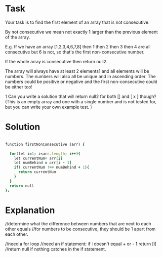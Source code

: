 # Task

Your task is to find the first element of an array that is not consecutive.

By not consecutive we mean not exactly 1 larger than the previous element of the array.

E.g. If we have an array [1,2,3,4,6,7,8] then 1 then 2 then 3 then 4 are all consecutive but 6 is not, so that's the first non-consecutive number.

If the whole array is consecutive then return null2.

The array will always have at least 2 elements1 and all elements will be numbers. The numbers will also all be unique and in ascending order. The numbers could be positive or negative and the first non-consecutive could be either too!

1 Can you write a solution that will return null2 for both [] and [ x ] though? (This is an empty array and one with a single number and is not tested for, but you can write your own example test. )

# Solution

```ruby

function firstNonConsecutive (arr) {
  
  for(let i=1; i<arr.length; i++){
    let currentNum= arr[i]
    let numBehind = arr[i - 1]
    if( currentNum !== numBehind + 1){
      return currentNum
    }
  }
  return null
};

```

# Explanation

//determine what the difference between numbers that are next to each other equals
  //for numbers to be consecutive, they should be 1 apart from each other.
  
  //need a for loop
  //need an if statement: if i doesn't equal + or - 1 return [i]
  //return null if nothing catches in the if statement.
  